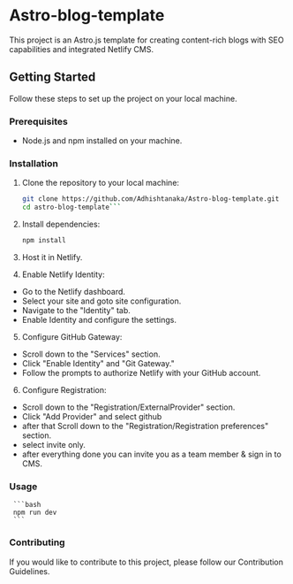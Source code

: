 # Astro-blog-template

This project is an Astro.js template for creating content-rich blogs with SEO capabilities and integrated Netlify CMS.

## Getting Started

Follow these steps to set up the project on your local machine.

### Prerequisites

- Node.js and npm installed on your machine.

### Installation

1. Clone the repository to your local machine:

   ```bash
   git clone https://github.com/Adhishtanaka/Astro-blog-template.git
   cd astro-blog-template```

2. Install dependencies:
     
     ```bash
     npm install
     ```
3. Host it in Netlify.

4. Enable Netlify Identity:

-  Go to the Netlify dashboard.
- Select your site and goto site configuration.
- Navigate to the "Identity" tab.
- Enable Identity and configure the settings.

5. Configure GitHub Gateway:

- Scroll down to the "Services" section.
- Click "Enable Identity" and "Git Gateway."
- Follow the prompts to authorize Netlify with your GitHub account.

6. Configure Registration:

- Scroll down to the "Registration/ExternalProvider" section.
- Click "Add Provider" and select github
- after that Scroll down to the "Registration/Registration preferences" section.
- select invite only.
- after everything done you can invite you as a team member & sign in to CMS.
### Usage

     ```bash
     npm run dev
     ```

### Contributing
If you would like to contribute to this project, please follow our Contribution Guidelines.

